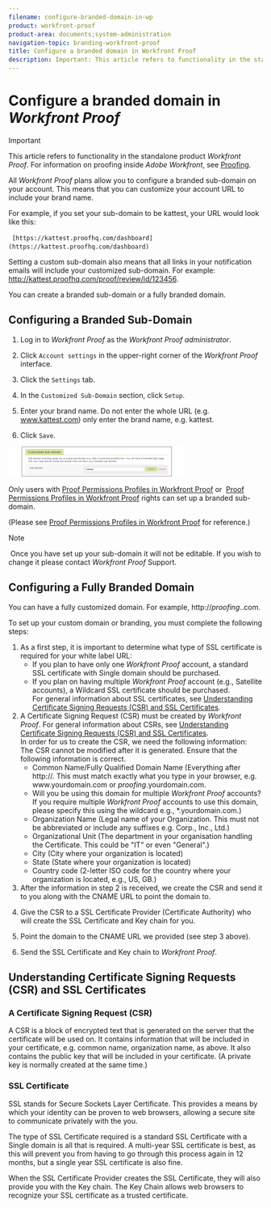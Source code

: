 ```yaml
---
filename: configure-branded-domain-in-wp
product: workfront-proof
product-area: documents;system-administration
navigation-topic: branding-workfront-proof
title: Configure a branded domain in Workfront Proof
description: Important: This article refers to functionality in the standalone product Workfront Proof. For information on proofing inside Adobe Workfront, see Proofing.
---
```


# Configure a branded domain in *Workfront Proof*

>[!IMPORTANT]
>
>This article refers to functionality in the standalone product *Workfront Proof*. For information on proofing inside *Adobe Workfront*, see [Proofing](../../../review-and-approve-work/proofing/proofing.md).

All *Workfront Proof* plans allow you to configure a branded sub-domain on your account. This means that you can customize your account URL to include your brand name.

For example, if you set your sub-domain to be kattest, your URL would look like this:

` [https://kattest.proofhq.com/dashboard](https://kattest.proofhq.com/dashboard)`

Setting a custom sub-domain also means that all links in your notification emails will include your customized sub-domain. For example: http://kattest.proofhq.com/proof/review/id/123456.

You can create a branded sub-domain or a fully branded domain.

## Configuring a Branded Sub-Domain

1. Log in to *Workfront Proof* as the *Workfront Proof administrator*.

1. Click `Account settings` in the upper-right corner of the *Workfront Proof* interface.

1. Click the `Settings` tab.
1. In the `Customized Sub-Domain` section, click `Setup`.

1. Enter your brand name. Do not enter the whole URL (e.g. www.kattest.com) only enter the brand name, e.g. kattest.
1. Click `Save`.

![branded_subdomain_setup.png](assets/branded-subdomain-setup-350x59.png)

Only users with [Proof Permissions Profiles in Workfront Proof](../../../workfront-proof/wp-acct-admin/account-settings/proof-perm-profiles-in-wp.md) or&nbsp; [Proof Permissions Profiles in Workfront Proof](../../../workfront-proof/wp-acct-admin/account-settings/proof-perm-profiles-in-wp.md) rights can set up a branded sub-domain.

(Please see [Proof Permissions Profiles in Workfront Proof](../../../workfront-proof/wp-acct-admin/account-settings/proof-perm-profiles-in-wp.md) for reference.)

>[!NOTE]
>
>&nbsp;Once you have set up your sub-domain it will not be editable. If you wish to change it please contact *Workfront Proof* Support.

## Configuring a Fully Branded Domain

You can have a fully customized domain. For example, http://*proofing*.<yourbrand>.com.

To set up your custom domain or branding, you must complete the following steps:

<ol> 
 <li value="1">As a first step, it is important to determine what type of SSL certificate is required for your white label URL:
  <ul>
   <li>If you plan to have only one <em>Workfront Proof</em> account, a standard SSL certificate with Single domain should be purchased.</li>
   <li>If you plan on having multiple <em>Workfront Proof</em> account (e.g., Satellite accounts), a Wildcard SSL certificate should be purchased.<br>For general information about SSL certificates, see <a href="#understanding-certificate-signing-requests-and-ssl-certificates" class="MCXref xref">Understanding Certificate Signing Requests (CSR) and SSL Certificates</a>.</li>
  </ul></li> 
 <li value="2">A Certificate Signing Request (CSR) must be created by <em>Workfront Proof</em>. For general information about CSRs, see <a href="#understanding-certificate-signing-requests-and-ssl-certificates" class="MCXref xref">Understanding Certificate Signing Requests (CSR) and SSL Certificates</a>.<br>In order for us to create the CSR, we need the following information:<br><note type="important">
    The CSR cannot be modified after it is generated. Ensure that the following information is correct.&nbsp;
  </note>
  <ul>
   <li><span class="bold">Common Name/Fully Qualified Domain Name</span> (Everything after http://. This must match exactly what you type in your browser, e.g. www.yourdomain.com or <em>proofing</em>.yourdomain.com.</li>
   <li><span class="bold">Will you be using this domain for multiple <em>Workfront Proof</em> accounts</span>? If you require multiple <em>Workfront Proof</em> accounts to use this domain, please specify this using the wildcard e.g., *.yourdomain.com.)</li>
   <li><span class="bold">Organization Name</span> (Legal name of your Organization. This must not be abbreviated or include any suffixes e.g. Corp., Inc., Ltd.)</li>
   <li><span class="bold">Organizational Unit</span> (The department in your organisation handling the Certificate. This could be "IT" or even "General".)</li>
   <li><span class="bold">City</span> (City where your organization is located)</li>
   <li><span class="bold">State</span> (State where your organization is located)</li>
   <li><span class="bold">Country code</span> (2-letter ISO code for the country where your organization is located, e.g., US, GB.)</li>
  </ul></li> 
 <li value="3">After the information in step 2 is received, we create the CSR and send it to you along with the CNAME URL&nbsp;to point the domain to.</li> 
 <li value="4"> <p>Give the CSR to a SSL Certificate Provider (Certificate Authority) who will create the SSL Certificate and Key chain for you.</p> </li> 
 <li value="5"> <p>Point the domain to the CNAME URL we provided (see step 3 above).</p> </li> 
 <li value="6"> <p>Send the SSL Certificate and Key chain to <em>Workfront Proof</em>.</p> </li> 
</ol>

## Understanding Certificate Signing Requests (CSR) and SSL Certificates

### A Certificate Signing Request (CSR)

A CSR&nbsp;is a block of encrypted text that is generated on the server that the certificate will be used on. It contains information that will be included in your certificate, e.g. common name, organization name, as above. It also contains the public key that will be included in your certificate. (A private key is normally created at the same time.)

### SSL Certificate

SSL stands for Secure Sockets Layer Certificate. This provides a means by which your identity can be proven to web browsers, allowing a secure site to communicate privately with the you.

The type of SSL Certificate required is a standard SSL Certificate with a Single domain is all that is required. A multi-year SSL certificate is best, as this will prevent you from having to go through this process again in 12 months, but a single year SSL certificate is also fine.

When the SSL Certificate Provider creates the SSL Certificate, they will also provide you with the Key chain. The Key Chain allows web browsers to recognize your SSL certificate as a trusted certificate.
